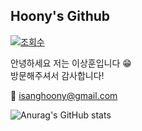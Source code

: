## Hoony's Github  

[![조회수](https://hits.seeyoufarm.com/api/count/incr/badge.svg?url=https://github.com/isanghoony%2Fgjbae1212%2Fhit-counter&count_bg=%23FFD89C&title_bg=%2385A389&icon=github.svg&icon_color=%23E7E7E7&title=hits&edge_plat=false)](https://hits.seeyoufarm.com)

안녕하세요 저는 이상훈입니다 😁</br>
방문해주셔서 감사합니다!

📮 isanghoony@gmail.com
 
 ![Anurag's GitHub stats](https://github-readme-stats.vercel.app/api?username=isanghoony&show_icons=true&theme=gruvbox)
